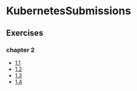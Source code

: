 # KubernetesSubmissions

## Exercises
### chapter 2

- [1.1](https://github.com/Mohammod-Sifath/KubernetesSubmissions/tree/1.1/log-output)
- [1.2](https://github.com/Mohammod-Sifath/KubernetesSubmissions/tree/1.2/the_project)
- [1.3](https://github.com/Mohammod-Sifath/KubernetesSubmissions/tree/1.3/log-output)
- [1.4](https://github.com/Mohammod-Sifath/KubernetesSubmissions/tree/1.4/the_project)




